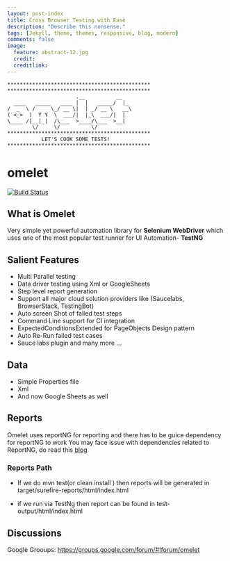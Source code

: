 ```yaml
---
layout: post-index
title: Cross Browser Testing with Ease
description: "Describe this nonsense."
tags: [Jekyll, theme, themes, responsive, blog, modern]
comments: false
image:
  feature: abstract-12.jpg
  credit: 
  creditlink:
---
```



	**********************************************
	**********************************************
	                      .__          __
	  ____   _____   ____ |  |   _____/  |_
	/  _  \ /     \_/ __ \|  | _/ __ \   __\
	( <_>  )  Y Y  \  ___/|  |_\  ___/|  |
	\____ /|__|_|  /\___  >____/\___  >__|
	        \/     \/          \/
	**********************************************
	           LET'S COOK SOME TESTS!
	**********************************************
 

omelet
======
[![Build Status](https://travis-ci.org/springer-opensource/omelet.svg?branch=master)](https://travis-ci.org/springer-opensource/omelet)

What is Omelet
--------------
Very simple yet powerful automation library for **Selenium WebDriver** which uses one of the most popular test runner for UI Automation- **TestNG**

Salient Features
----------------
* Multi Parallel testing
* Data driver testing using Xml or GoogleSheets
* Step level report generation 
* Support all major cloud solution providers like (Saucelabs, BrowserStack, TestingBot)
* Auto screen Shot of failed test steps
* Command Line support for CI integration
* ExpectedConditionsExtended for PageObjects Design pattern
* Auto Re-Run failed test cases
* Sauce labs plugin 
 and many more ... 

 Data
----------
* Simple Properties file
* Xml 
* And now Google Sheets as well 

Reports
-----------

Omelet uses reportNG for reporting and there has to be guice dependency for reportNG to work 
You may face issue with dependencies related to ReportNG, do read this [blog](http://solidsoft.wordpress.com/2011/01/23/better-looking-html-test-reports-for-testng-with-reportng-maven-guide/)
### Reports Path 

* If we do mvn test(or clean install ) then reports will be generated in target/surefire-reports/html/index.html

* if we run via TestNg then report can be found in test-output/html/index.html

Discussions
------------
Google Grooups: https://groups.google.com/forum/#!forum/omelet